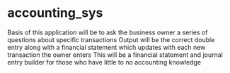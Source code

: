 # accounting_sys
Basis of this application will be to ask the business owner a series of questions about specific transactions
Output will be the correct double entry along with a financial statement which updates with each new transaction the owner enters
This will be a financial statement and journal entry builder for those who have little to no accounting knowledge
